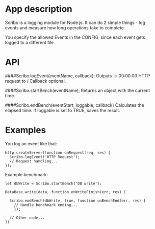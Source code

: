 # App description

Scribo is a logging module for Node.js. It can do 2 simple things - log events and measure how long operations take to complete.

You specify the allowed Events in the CONFIG, since each event gets logged to a different file.
# API
####Scribo.logEvent(eventName, callback);
    Outputs -> 00:00:00 HTTP request to /
    Callback optional.

####Scribo.startBench(eventName);
    Returns an object with the current time.

####Scribo.endBench(eventStart, loggable, callback)
    Calculates the elapsed time. If loggable is set to TRUE, saves the result.

# Examples

You log an event like that:

    http.createServer(function onRequest(req, res) {
      Scribo.logEvent('HTTP Request');
      // Request handling...
    });

Example benchmark:

    let dbWrite = Scribo.startBench('DB write');

    DataBase.write(data, function onWriteFinish(err, res) {

      Scribo.endBench(dbWrite, true, function onBenchEnd(err, res) {
        // Handle benchmark ending...
        });

      // Other code...
    })
